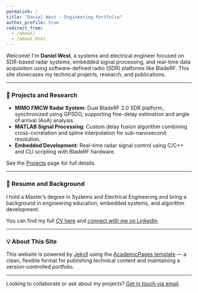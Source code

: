 ```yaml
---
permalink: /
title: "Daniel West – Engineering Portfolio"
author_profile: true
redirect_from: 
  - /about/
  - /about.html
---
```


Welcome! I'm **Daniel West**, a systems and electrical engineer focused on SDR-based radar systems, embedded signal processing, and real-time data acquisition using software-defined radio (SDR) platforms like BladeRF. This site showcases my technical projects, research, and publications.

---

### 🔧 Projects and Research
- **MIMO FMCW Radar System**: Dual BladeRF 2.0 SDR platform, synchronized using GPSDO, supporting fine-delay estimation and angle of arrival (AoA) analysis.
- **MATLAB Signal Processing**: Custom delay fusion algorithm combining cross-correlation and spline interpolation for sub-nanosecond resolution.
- **Embedded Development**: Real-time radar signal control using C/C++ and CLI scripting with BladeRF hardware.

See the [Projects](/portfolio/) page for full details.

---

### 📄 Resume and Background
I hold a Master’s degree in Systems and Electrical Engineering and bring a background in engineering education, embedded systems, and algorithm development.

You can find my full [CV here](/cv/) and [connect with me on LinkedIn](https://www.linkedin.com/in/daniel-west).

---

### 💡 About This Site
This website is powered by [Jekyll](https://jekyllrb.com/) using the [AcademicPages template](https://github.com/academicpages/academicpages.github.io) — a clean, flexible format for publishing technical content and maintaining a version-controlled portfolio.

---

Looking to collaborate or ask about my projects? [Get in touch via email](mailto:daniel@example.com).
